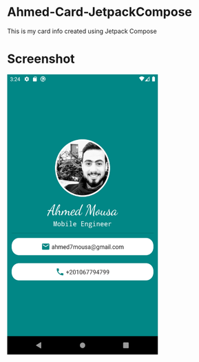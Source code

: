 # Ahmed-Card-JetpackCompose
This is my card info created using Jetpack Compose

# Screenshot
<img src="https://raw.githubusercontent.com/AhmedMousa7/Ahmed-Card-JetpackCompose/main/app-screenshot.png" alt="Screenshot" border="0" width=350 height=650>
